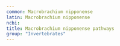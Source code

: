 ```yaml
---
common: Macrobrachium nipponense
latin: Macrobrachium nipponense
ncbi: 
title: Macrobrachium nipponense pathways
group: "Invertebrates"
---
```

